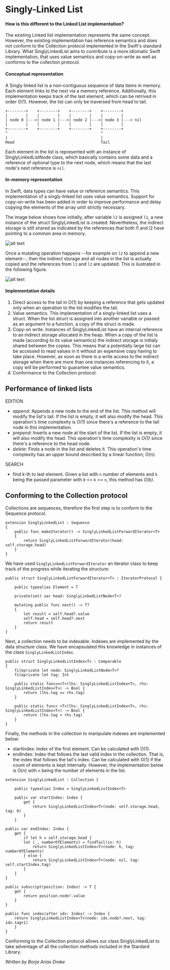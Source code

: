 # Singly-Linked List

#### How is this different to the Linked List implementation?
The existing Linked list implementation represents the same concept. However, the existing implementation has reference semantics and does not conform to the Collection protocol implemented in the Swift's standard Library. What SinglyLinkedList aims to contribute is a more idiomatic Swift implementation, that uses value semantics and copy-on-write as well as conforms to the collection protocol.

#### Conceptual representation
A Singly linked list is a non-contiguous sequence of data items in memory. Each element links to the next via a memory reference. Additionally, this implementation keeps track of the last element, which can be retrived in order O(1). However, the list can only be traversed from head to tail.

    +--------+    +--------+    +--------+    +--------+
    |        |    |        |    |        |    |        |
    | node 0 |--->| node 1 |--->| node 2 |--->| node 3 |---> nil
    |        |    |        |    |        |    |        |
    +--------+    +--------+    +--------+    +--------+
    ^                                         ^
    |                                         |
    Head                                      Tail

Each element in the list is represented with an instance of SinglyLinkedListNode class, which basically contains some data and a reference of optional type to the next node, which means that the last node's next reference is `nil`.

#### In-memory representation
In Swift, data types can have value or reference semantics. This implementation of a singly-linked list uses value semantics. Support for copy-on-write has been added in order to improve performance and delay copying the elements of the array until strictly necessary.

The image below shows how initially, after variable `l2` is assigned `l1`, a new instance of the struct SinglyLinkedList is created. Nevertheless, the indirect storage is still shared as indicated by the references that both l1 and l2 have pointing to a common area in memory.

![alt text](Images/SharedIndirectStorage.png "Two linked lists sharing the indirect storage")

Once a mutating operation happens --for example on `l2` to append a new element--, then the indirect storage and all nodes in the list is actually copied and the references from `l1` and `l2` are updated. This is ilustrated in the following figure.

![alt text](Images/CopiedIndirectStorage.png "A copy is created after editing one of the lists")

#### Implementation details
1. Direct access to the tail in O(1) by keeping a reference that gets updated only when an operation to the list modifies the tail.
2. Value semantics. This implementation of a singly-linked list uses a struct. When the list struct is assigned into another variable or passed as an argument to a function, a copy of the struct is made.
3. Copy-on write. Instances of SinglyLinkedList have an internal reference to an indirect storage allocated in the heap. When a copy of the list is made (according to its value semantics) the indirect storage is initialy shared between the copies. This means that a potentially large list can be accessed to read values in it without an expensive copy having to take place. However, as soon as there is a write access to the indirect storage when there are more than one instances referencing to it, a copy will be performed to guarantee value semantics.
4. Conformance to the Collection protocol.





## Performance of linked lists

EDITION
- *append*: Appends a new node to the end of the list. This method will modify the list's tail. If the list is empty, it will also modify the head. This operation's time complexity is *O(1)* since there's a reference to the tail node in this implementation.
- *prepend*: Inserts a new node at the start of the list. If the list is empty, it will also modify the head. This operation's time complexity is *O(1)* since there's a reference to the head node.
- *delete*: Finds a node in the list and deletes it. This operation's time complexity has an upper bound described by a linear function; O(n).

SEARCH
- find k-th to last element. Given a list with `n` number of elements and `k` being the passed parameter with `0` <= `k` <= `n`, this method has *O(k)*.

## Conforming to the Collection protocol
Collections are sequences, therefore the first step is to conform to the Sequence protocol.

```
extension SinglyLinkedList : Sequence
{
    public func makeIterator() -> SinglyLinkedListForwardIterator<T>
    {
        return SinglyLinkedListForwardIterator(head: self.storage.head)
    }
}
```

We have used `SinglyLinkedListForwardIterator` an iterator class to keep track of the progress while iterating the structure:

```
public struct SinglyLinkedListForwardIterator<T> : IteratorProtocol {

    public typealias Element = T

    private(set) var head: SinglyLinkedListNode<T>?

    mutating public func next() -> T?
    {
        let result = self.head?.value
        self.head = self.head?.next
        return result
    }
}
```

Next, a collection needs to be indexable. Indexes are implemented by the data structure class. We have encapsulated this knowledge in instances of the class `SinglyLinkedListIndex`. 

```
public struct SinglyLinkedListIndex<T> : Comparable
{
    fileprivate let node: SinglyLinkedListNode<T>?
    fileprivate let tag: Int

    public static func==<T>(lhs: SinglyLinkedListIndex<T>, rhs: SinglyLinkedListIndex<T>) -> Bool {
        return (lhs.tag == rhs.tag)
    }

    public static func< <T>(lhs: SinglyLinkedListIndex<T>, rhs: SinglyLinkedListIndex<T>) -> Bool {
        return (lhs.tag < rhs.tag)
    }
}
```

Finally, the methods in the collection to manipulate indexes are implemented below:
- startIndex: Index of the first element. Can be calculated with O(1).
- endIndex: Index that follows the last valid index in the collection. That is, the index that follows the tail's index. Can be calculated with O(1) if the count of elements is kept internally. However, the implementation below is O(n) with `n` being the number of elements in the list. 

```
extension SinglyLinkedList : Collection {

    public typealias Index = SinglyLinkedListIndex<T>

    public var startIndex: Index {
        get {
            return SinglyLinkedListIndex<T>(node: self.storage.head, tag: 0)
        }
    }

public var endIndex: Index {
    get {
        if let h = self.storage.head {
        let (_, numberOfElements) = findTail(in: h)
            return SinglyLinkedListIndex<T>(node: h, tag: numberOfElements)
        } else {
            return SinglyLinkedListIndex<T>(node: nil, tag: self.startIndex.tag)
        }
    }
}

public subscript(position: Index) -> T {
    get {
        return position.node!.value
    }
}

public func index(after idx: Index) -> Index {
    return SinglyLinkedListIndex<T>(node: idx.node?.next, tag: idx.tag+1)
    }
}
```

Conforming to the Collection protocol allows our class SinglyLinkedList to take adventage of all the collection methods included in the Stardard Library.

*Written by Borja Arias Drake*
